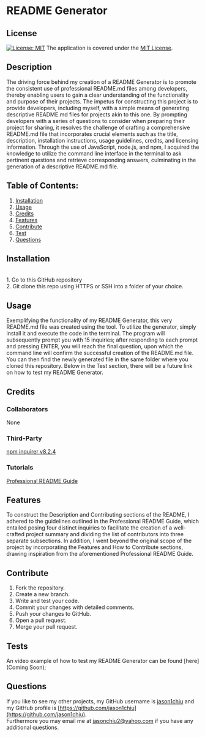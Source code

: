 # README Generator
## License
[![License: MIT](https://img.shields.io/badge/License-MIT-yellow.svg)](https://opensource.org/licenses/MIT) The application is covered under the [MIT License](https://opensource.org/licenses/MIT).
## Description
The driving force behind my creation of a README Generator is to promote the consistent use of professional README.md files among developers, thereby enabling users to gain a clear understanding of the functionality and purpose of their projects. The impetus for constructing this project is to provide developers, including myself, with a simple means of generating descriptive README.md files for projects akin to this one. By prompting developers with a series of questions to consider when preparing their project for sharing, it resolves the challenge of crafting a comprehensive README.md file that incorporates crucial elements such as the title, description, installation instructions, usage guidelines, credits, and licensing information. Through the use of JavaScript, node.js, and npm, I acquired the knowledge to utilize the command line interface in the terminal to ask pertinent questions and retrieve corresponding answers, culminating in the generation of a descriptive README.md file.
## Table of Contents:
1. [Installation](#installation)
2. [Usage](#usage)
3. [Credits](#credits)
4. [Features](#features)
5. [Contribute](#contribute)
6. [Test](#test)
7. [Questions](#questions)

## Installation
<br>1. Go to this GitHub repository<br>2. Git clone this repo using HTTPS or SSH into a folder of your choice.

## Usage
Exemplifying the functionality of my README Generator, this very README.md file was created using the tool. To utilize the generator, simply install it and execute the code in the terminal. The program will subsequently prompt you with 15 inquiries; after responding to each prompt and pressing ENTER, you will reach the final question, upon which the command line will confirm the successful creation of the README.md file. You can then find the newly generated file in the same folder where you cloned this repository. Below in the Test section, there will be a future link on how to test my README Generator.

## Credits
### Collaborators
None
### Third-Party
[npm inquirer v8.2.4](https://www.npmjs.com/package/inquirer/v/8.2.4)
### Tutorials
[Professional README Guide](https://coding-boot-camp.github.io/full-stack/github/professional-readme-guide)

## Features
To construct the Description and Contributing sections of the README, I adhered to the guidelines outlined in the Professional README Guide, which entailed posing four distinct inquiries to facilitate the creation of a well-crafted project summary and dividing the list of contributors into three separate subsections. In addition, I went beyond the original scope of the project by incorporating the Features and How to Contribute sections, drawing inspiration from the aforementioned Professional README Guide.

## Contribute
1. Fork the repository.
2. Create a new branch.
3. Write and test your code.
4. Commit your changes with detailed comments.
5. Push your changes to GitHub.
6. Open a pull request.
7. Merge your pull request.

## Tests
An video example of how to test my README Generator can be found [here](Coming Soon);

## Questions
If you like to see my other projects, my GitHub username is [jason1chiu](https://github.com/jason1chiu) and my GitHub profile is [https://github.com/jason1chiu](https://github.com/jason1chiu). <br>
Furthermore you may email me at jasonchiu2@yahoo.com if you have any additional questions.
